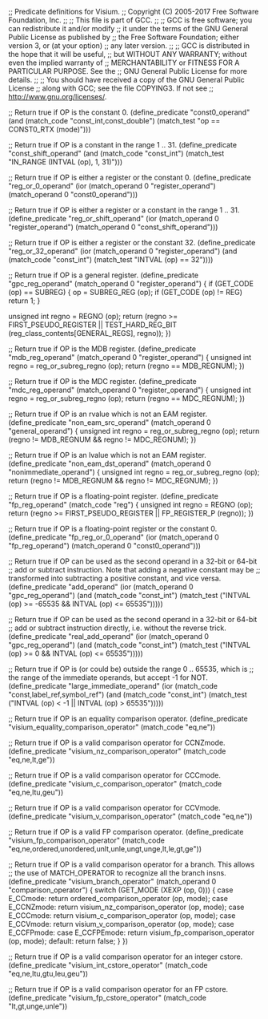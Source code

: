 ;; Predicate definitions for Visium.
;; Copyright (C) 2005-2017 Free Software Foundation, Inc.
;;
;; This file is part of GCC.
;;
;; GCC is free software; you can redistribute it and/or modify
;; it under the terms of the GNU General Public License as published by
;; the Free Software Foundation; either version 3, or (at your option)
;; any later version.
;;
;; GCC is distributed in the hope that it will be useful,
;; but WITHOUT ANY WARRANTY; without even the implied warranty of
;; MERCHANTABILITY or FITNESS FOR A PARTICULAR PURPOSE.  See the
;; GNU General Public License for more details.
;;
;; You should have received a copy of the GNU General Public License
;; along with GCC; see the file COPYING3.  If not see
;; <http://www.gnu.org/licenses/>.

;; Return true if OP is the constant 0.
(define_predicate "const0_operand"
  (and (match_code "const_int,const_double")
       (match_test "op == CONST0_RTX (mode)")))

;; Return true if OP is a constant in the range 1 .. 31.
(define_predicate "const_shift_operand"
  (and (match_code "const_int")
       (match_test "IN_RANGE (INTVAL (op), 1, 31)")))

;; Return true if OP is either a register or the constant 0.
(define_predicate "reg_or_0_operand"
  (ior (match_operand 0 "register_operand")
       (match_operand 0 "const0_operand")))

;; Return true if OP is either a register or a constant in the range 1 .. 31.
(define_predicate "reg_or_shift_operand"
  (ior (match_operand 0 "register_operand")
       (match_operand 0 "const_shift_operand")))

;; Return true if OP is either a register or the constant 32.
(define_predicate "reg_or_32_operand"
  (ior (match_operand 0 "register_operand")
       (and (match_code "const_int")
            (match_test "INTVAL (op) == 32"))))

;; Return true if OP is a general register.
(define_predicate "gpc_reg_operand"
  (match_operand 0 "register_operand")
{
  if (GET_CODE (op) == SUBREG)
    {
      op = SUBREG_REG (op);
      if (GET_CODE (op) != REG)
	return 1;
    }

  unsigned int regno = REGNO (op);
  return (regno >= FIRST_PSEUDO_REGISTER
	  || TEST_HARD_REG_BIT (reg_class_contents[GENERAL_REGS], regno));
})

;; Return true if OP is the MDB register.
(define_predicate "mdb_reg_operand"
  (match_operand 0 "register_operand")
{
  unsigned int regno = reg_or_subreg_regno (op);
  return (regno == MDB_REGNUM);
})

;; Return true if OP is the MDC register.
(define_predicate "mdc_reg_operand"
  (match_operand 0 "register_operand")
{
  unsigned int regno = reg_or_subreg_regno (op);
  return (regno == MDC_REGNUM);
})

;; Return true if OP is an rvalue which is not an EAM register.
(define_predicate "non_eam_src_operand"
  (match_operand 0 "general_operand")
{
  unsigned int regno = reg_or_subreg_regno (op);
  return (regno != MDB_REGNUM && regno != MDC_REGNUM);
})

;; Return true if OP is an lvalue which is not an EAM register.
(define_predicate "non_eam_dst_operand"
  (match_operand 0 "nonimmediate_operand")
{
  unsigned int regno = reg_or_subreg_regno (op);
  return (regno != MDB_REGNUM && regno != MDC_REGNUM);
})

;; Return true if OP is a floating-point register.
(define_predicate "fp_reg_operand"
  (match_code "reg")
{
  unsigned int regno = REGNO (op);
  return (regno >= FIRST_PSEUDO_REGISTER || FP_REGISTER_P (regno));
})

;; Return true if OP is a floating-point register or the constant 0.
(define_predicate "fp_reg_or_0_operand"
  (ior (match_operand 0 "fp_reg_operand")
       (match_operand 0 "const0_operand")))

;; Return true if OP can be used as the second operand in a 32-bit or 64-bit
;; add or subtract instruction.  Note that adding a negative constant may be
;; transformed into subtracting a positive constant, and vice versa.
(define_predicate "add_operand"
  (ior (match_operand 0 "gpc_reg_operand")
       (and (match_code "const_int")
            (match_test ("INTVAL (op) >= -65535 && INTVAL (op) <= 65535")))))

;; Return true if OP can be used as the second operand in a 32-bit or 64-bit
;; add or subtract instruction directly, i.e. without the reverse trick.
(define_predicate "real_add_operand"
  (ior (match_operand 0 "gpc_reg_operand")
       (and (match_code "const_int")
            (match_test ("INTVAL (op) >= 0 && INTVAL (op) <= 65535")))))

;; Return true if OP is (or could be) outside the range 0 .. 65535, which is
;; the range of the immediate operands, but accept -1 for NOT.
(define_predicate "large_immediate_operand"
  (ior (match_code "const,label_ref,symbol_ref")
       (and (match_code "const_int")
            (match_test ("INTVAL (op) < -1 || INTVAL (op) > 65535")))))

;; Return true if OP is an equality comparison operator.
(define_predicate "visium_equality_comparison_operator"
  (match_code "eq,ne"))

;; Return true if OP is a valid comparison operator for CCNZmode.
(define_predicate "visium_nz_comparison_operator"
  (match_code "eq,ne,lt,ge"))

;; Return true if OP is a valid comparison operator for CCCmode.
(define_predicate "visium_c_comparison_operator"
  (match_code "eq,ne,ltu,geu"))

;; Return true if OP is a valid comparison operator for CCVmode.
(define_predicate "visium_v_comparison_operator"
  (match_code "eq,ne"))

;; Return true if OP is a valid FP comparison operator.
(define_predicate "visium_fp_comparison_operator"
  (match_code "eq,ne,ordered,unordered,unlt,unle,ungt,unge,lt,le,gt,ge"))

;; Return true if OP is a valid comparison operator for a branch.  This allows
;; the use of MATCH_OPERATOR to recognize all the branch insns.
(define_predicate "visium_branch_operator"
  (match_operand 0 "comparison_operator")
{
  switch (GET_MODE (XEXP (op, 0)))
    {
    case E_CCmode:
      return ordered_comparison_operator (op, mode);
    case E_CCNZmode:
      return visium_nz_comparison_operator (op, mode);
    case E_CCCmode:
      return visium_c_comparison_operator (op, mode);
    case E_CCVmode:
      return visium_v_comparison_operator (op, mode);
    case E_CCFPmode:
    case E_CCFPEmode:
      return visium_fp_comparison_operator (op, mode);
    default:
      return false;
    }
})

;; Return true if OP is a valid comparison operator for an integer cstore.
(define_predicate "visium_int_cstore_operator"
  (match_code "eq,ne,ltu,gtu,leu,geu"))

;; Return true if OP is a valid comparison operator for an FP cstore.
(define_predicate "visium_fp_cstore_operator"
  (match_code "lt,gt,unge,unle"))
